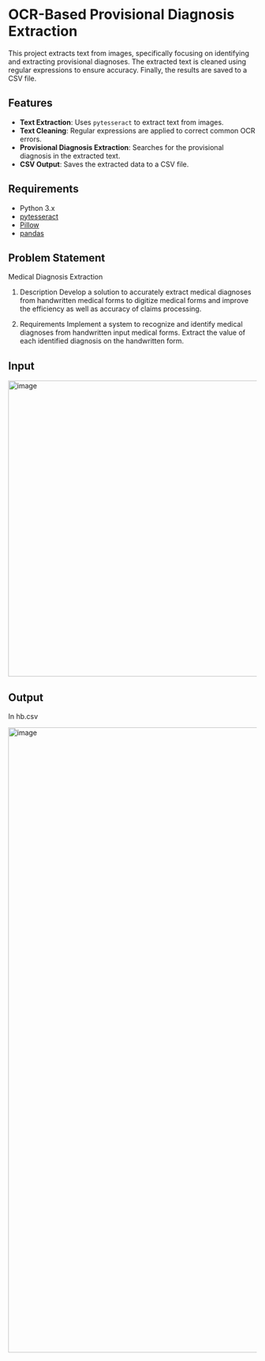 # OCR-Based Provisional Diagnosis Extraction

This project extracts text from images, specifically focusing on identifying and extracting provisional diagnoses. The extracted text is cleaned using regular expressions to ensure accuracy. Finally, the results are saved to a CSV file.

## Features

- **Text Extraction**: Uses `pytesseract` to extract text from images.
- **Text Cleaning**: Regular expressions are applied to correct common OCR errors.
- **Provisional Diagnosis Extraction**: Searches for the provisional diagnosis in the extracted text.
- **CSV Output**: Saves the extracted data to a CSV file.

## Requirements

- Python 3.x
- [pytesseract](https://pypi.org/project/pytesseract/)
- [Pillow](https://pypi.org/project/Pillow/)
- [pandas](https://pypi.org/project/pandas/)


## Problem Statement

Medical Diagnosis Extraction
1. Description
Develop a solution to accurately extract medical diagnoses from handwritten medical forms to digitize medical forms and improve the efficiency as well as accuracy of claims processing.

2. Requirements
Implement a system to recognize and identify medical diagnoses from handwritten input medical forms.
Extract the value of each identified diagnosis on the handwritten form.

## Input
<img width="600" alt="image" src="https://github.com/user-attachments/assets/cc9b36ca-5c50-4771-9378-164688af8883">

## Output
In hb.csv

<img width="1267" alt="image" src="https://github.com/user-attachments/assets/6dbb15bf-918b-4eb9-ae7c-aa7c8dd1aa24">

